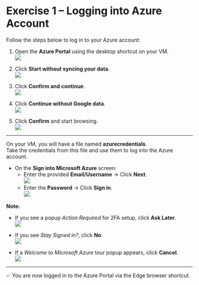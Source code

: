 # Exercise 1 – Logging into Azure Account

Follow the steps below to log in to your Azure account:

1. Open the **Azure Portal** using the desktop shortcut on your VM.  
   ![](./azurelab/gs1.png)

2. Click **Start without syncing your data**.  
   ![](./azurelab/gs2.png)

3. Click **Confirm and continue**.  
   ![](./azurelab/gs3.png)

4. Click **Continue without Google data**.  
   ![](./azurelab/gs4.png)

5. Click **Confirm** and start browsing.  
   ![](./azurelab/gs5.png)

---

On your VM, you will have a file named **azurecredentials**.  
Take the credentials from this file and use them to log into the Azure account.

- On the **Sign into Microsoft Azure** screen:  
  - Enter the provided **Email/Username** → Click **Next**.  
    ![](./azurelab/gs6.png)
  - Enter the **Password** → Click **Sign in**.  
    ![](./azurelab/gs7.png)

**Note:**  

- If you see a popup *Action Required* for 2FA setup, click **Ask Later**.  
  ![](./azurelab/asklater1.png)

- If you see *Stay Signed in?*, click **No**.  
  ![](./azurelab/stay.png)

- If a *Welcome to Microsoft Azure* tour popup appears, click **Cancel**.  
  ![](./azurelab/azurewelcome.png)

---

✅ You are now logged in to the Azure Portal via the Edge browser shortcut.
